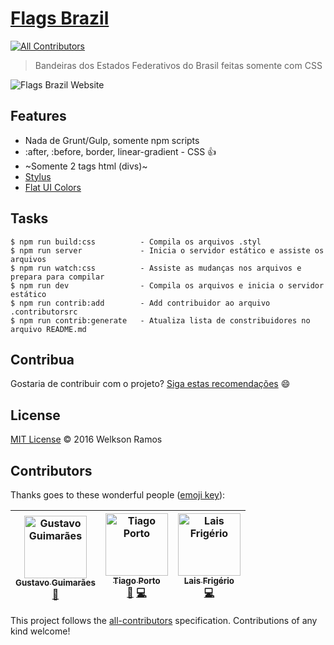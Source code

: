 # [Flags Brazil](https://flags-brazil.now.sh/)
[![All Contributors](https://img.shields.io/badge/all_contributors-3-orange.svg?style=flat-square)](#contributors)
> Bandeiras dos Estados Federativos do Brasil feitas somente com CSS

![Flags Brazil Website](flags-brazil-website.jpg)

## Features
* Nada de Grunt/Gulp, somente npm scripts
* :after, :before, border, linear-gradient - CSS :+1:
* ~Somente 2 tags html (divs)~
* [Stylus](http://stylus-lang.com/)
* [Flat UI Colors](https://flatuicolors.com/)

## Tasks
```
$ npm run build:css          - Compila os arquivos .styl
$ npm run server             - Inicia o servidor estático e assiste os arquivos
$ npm run watch:css          - Assiste as mudanças nos arquivos e prepara para compilar
$ npm run dev                - Compila os arquivos e inicia o servidor estático
$ npm run contrib:add        - Add contribuidor ao arquivo .contributorsrc
$ npm run contrib:generate   - Atualiza lista de constribuidores no arquivo README.md
```
## Contribua
Gostaria de contribuir com o projeto? [Siga estas recomendações](CONTRIBUTING.md) :smile:

## License
[MIT License](LICENSE) &copy; 2016 Welkson Ramos

## Contributors

Thanks goes to these wonderful people ([emoji key](https://github.com/all-contributors/all-contributors#emoji-key)):

<!-- ALL-CONTRIBUTORS-LIST:START - Do not remove or modify this section -->
<!-- prettier-ignore -->
| [<img src="https://avatars0.githubusercontent.com/u/10941616?v=4" width="100px;" alt="Gustavo Guimarães"/><br /><sub><b>Gustavo Guimarães</b></sub>](https://github.com/gustavogf)<br />[🐛](https://github.com/welksonramos/flags-brazil/issues?q=author%3Agustavogf "Bug reports") | [<img src="https://avatars3.githubusercontent.com/u/3688905?v=4" width="100px;" alt="Tiago Porto"/><br /><sub><b>Tiago Porto</b></sub>](http://tiagoporto.com)<br />[🐛](https://github.com/welksonramos/flags-brazil/issues?q=author%3Atiagoporto "Bug reports") [💻](https://github.com/welksonramos/flags-brazil/commits?author=tiagoporto "Code") | [<img src="https://avatars0.githubusercontent.com/u/20709086?v=4" width="100px;" alt="Lais Frigério "/><br /><sub><b>Lais Frigério</b></sub>](https://laisfrigerio.github.io)<br />[💻](https://github.com/welksonramos/flags-brazil/commits?author=laisfrigerio "Code") |
| :---: | :---: | :---: |
<!-- ALL-CONTRIBUTORS-LIST:END -->

This project follows the [all-contributors](https://github.com/all-contributors/all-contributors) specification. Contributions of any kind welcome!
